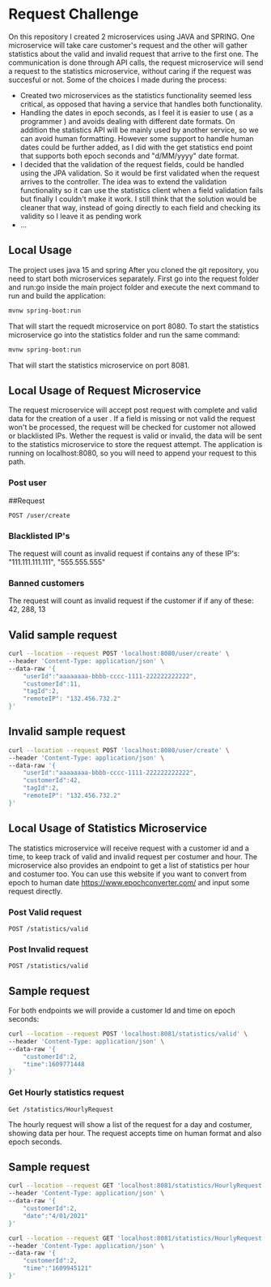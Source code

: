 # Request Challenge

On this repository I created 2 microservices using JAVA and SPRING. One microservice will take care customer's
request and the other will gather statistics about the valid and invalid request that arrive to the first one.
The communication is done through API calls, the request microservice will send a request to the statistics 
microservice, without caring if the request was succesful or not. Some of the choices I made during the process:

 * Created two microservices as the statistics functionality seemed less critical, as opposed that having a service
 that handles both functionality.
 * Handling the dates in epoch seconds, as I feel it is easier to use ( as a programmer ) and avoids dealing
 with different date formats. On addition the statistics API will be mainly used by another service, so we can avoid 
 human formatting. However some support to handle human dates could be further added, as I did with the get statistics
 end point that supports both epoch seconds and "d/MM/yyyy" date format.
 * I decided that the validation of the request fields, could be handled using the JPA validation. So it would be first
 validated when the request arrives to the controller. The idea was to extend the validation functionality so it can use
 the statistics client when a field validation fails but finally I couldn't make it work. I still think that the solution
 would be cleaner that way, instead of going directly to each field and checking its validity so I leave it as pending
 work
 * ...


## Local Usage

The project uses java 15 and spring After you cloned the git repository, you need to start both microservices separately.
First go into the request folder and run:go inside the main project folder and execute the next command to run and build
the application: 

```bash
mvnw spring-boot:run
```
That will start the requedt microservice on port 8080. To start the statistics microservice go into the statistics folder
and run the same command: 
```bash
mvnw spring-boot:run
```

That will start the statistics microservice on port 8081.

## Local Usage of Request Microservice
The request microservice will accept post request with complete and valid data for the creation of a user . If a field is missing
or not valid the request won't be processed, the request will be checked for customer not allowed or blacklisted IPs. Wether the
request is valid or invalid, the data will be sent to the statistics microservice to store the request attempt.
The application is running on localhost:8080, so you will need to append your request to this path. 

### Post user

##Request

`POST /user/create`

### Blacklisted IP's
The request will count as invalid request if contains any of these IP's: "111.111.111.111", "555.555.555"


### Banned customers
The request will count as invalid request if the customer if if any of these: 42, 288, 13

## Valid sample request
```bash
curl --location --request POST 'localhost:8080/user/create' \
--header 'Content-Type: application/json' \
--data-raw '{
    "userId":"aaaaaaaa-bbbb-cccc-1111-222222222222",
    "customerId":11,
    "tagId":2,
    "remoteIP": "132.456.732.2"
}'
```
## Invalid sample request
```bash
curl --location --request POST 'localhost:8080/user/create' \
--header 'Content-Type: application/json' \
--data-raw '{
    "userId":"aaaaaaaa-bbbb-cccc-1111-222222222222",
    "customerId":42,
    "tagId":2,
    "remoteIP": "132.456.732.2"
}'
```

## Local Usage of Statistics Microservice

The statistics microservice will receive request with a customer id and a time, to keep track of valid
and invalid request per costumer and hour. The microservice also provides an endpoint to get a list of
statistics per hour and costumer too. You can use this website if you want to convert from epoch to human
date https://www.epochconverter.com/ and input some request directly.

### Post Valid request
`POST /statistics/valid`

### Post Invalid request
`POST /statistics/valid`

## Sample request
For both endpoints we will provide a customer Id and time on epoch seconds:

```bash
curl --location --request POST 'localhost:8081/statistics/valid' \
--header 'Content-Type: application/json' \
--data-raw '{
    "customerId":2,
    "time":1609771448
}'
```


### Get Hourly statistics request
`Get /statistics/HourlyRequest`

The hourly request will show a list of the request for a day  and costumer, showing data per hour. The request
accepts time on human format and also epoch seconds.

## Sample request 


```bash
curl --location --request GET 'localhost:8081/statistics/HourlyRequest' \
--header 'Content-Type: application/json' \
--data-raw '{
    "customerId":2,
    "date":"4/01/2021"
}'
```


```bash
curl --location --request GET 'localhost:8081/statistics/HourlyRequest' \
--header 'Content-Type: application/json' \
--data-raw '{
    "customerId":2,
    "time":"1609945121"
}'
